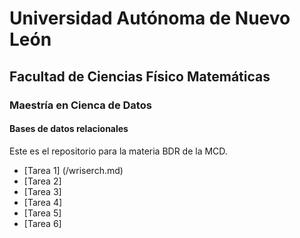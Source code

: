 # Universidad Autónoma de Nuevo León
## Facultad de Ciencias Físico Matemáticas
### Maestría en Cienca de Datos

#### Bases de datos relacionales

Este es el repositorio para la materia BDR de la MCD.

- [Tarea 1] (/wriserch.md)
- [Tarea 2]
- [Tarea 3]
- [Tarea 4]
- [Tarea 5]
- [Tarea 6]